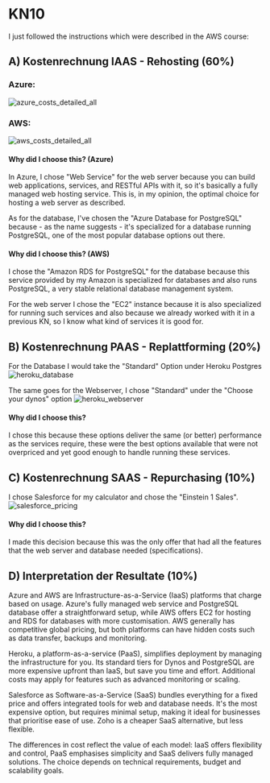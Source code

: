 # KN10

I just followed the instructions which were described in the AWS course:

## A) Kostenrechnung IAAS - Rehosting (60%)
### Azure:
![azure_costs_detailed_all](https://github.com/user-attachments/assets/276fcc8f-ab64-4b7f-a1d8-21741227c6b9)

### AWS:
![aws_costs_detailed_all](https://github.com/user-attachments/assets/89ac8f57-5c63-4bdf-9259-689446d49a2a)

#### Why did I choose this? (Azure)
In Azure, I chose "Web Service" for the web server because you can build web applications, services, and RESTful APIs with it, so it's basically a fully managed web hosting service. This is, in my opinion, the optimal choice for hosting a web server as described.

As for the database, I've chosen the "Azure Database for PostgreSQL" because - as the name suggests - it's specialized for a database running PostgreSQL, one of the most popular database options out there.

#### Why did I choose this? (AWS)
I chose the "Amazon RDS for PostgreSQL" for the database because this service provided by my Amazon is specialized for databases and also runs PostgreSQL, a very stable relational database management system.

For the web server I chose the "EC2" instance because it is also specialized for running such services and also because we already worked with it in a previous KN, so I know what kind of services it is good for.

## B) Kostenrechnung PAAS - Replattforming (20%)
For the Database I would take the "Standard" Option under Heroku Postgres
![heroku_database](https://github.com/user-attachments/assets/8d30ada2-82f6-4972-abcc-f479e55ab331)

The same goes for the Webserver, I chose "Standard" under the "Choose your dynos" option
![heroku_webserver](https://github.com/user-attachments/assets/750ccd00-7a3d-4e4c-b9be-19c49de00885)

#### Why did I choose this?
I chose this because these options deliver the same (or better) performance as the services require, these were the best options available that were not overpriced and yet good enough to handle running these services.

## C) Kostenrechnung SAAS - Repurchasing (10%)
I chose Salesforce for my calculator and chose the "Einstein 1 Sales".
![salesforce_pricing](https://github.com/user-attachments/assets/826fbc90-107c-4bd0-9df9-7d6b57ff8617)

#### Why did I choose this?
I made this decision because this was the only offer that had all the features that the web server and database needed (specifications).

## D) Interpretation der Resultate (10%)
Azure and AWS are Infrastructure-as-a-Service (IaaS) platforms that charge based on usage. Azure's fully managed web service and PostgreSQL database offer a straightforward setup, while AWS offers EC2 for hosting and RDS for databases with more customisation. AWS generally has competitive global pricing, but both platforms can have hidden costs such as data transfer, backups and monitoring.

Heroku, a platform-as-a-service (PaaS), simplifies deployment by managing the infrastructure for you. Its standard tiers for Dynos and PostgreSQL are more expensive upfront than IaaS, but save you time and effort. Additional costs may apply for features such as advanced monitoring or scaling.

Salesforce as Software-as-a-Service (SaaS) bundles everything for a fixed price and offers integrated tools for web and database needs. It's the most expensive option, but requires minimal setup, making it ideal for businesses that prioritise ease of use. Zoho is a cheaper SaaS alternative, but less flexible.

The differences in cost reflect the value of each model: IaaS offers flexibility and control, PaaS emphasises simplicity and SaaS delivers fully managed solutions. The choice depends on technical requirements, budget and scalability goals.
